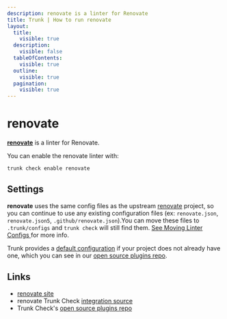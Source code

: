 ```yaml
---
description: renovate is a linter for Renovate
title: Trunk | How to run renovate
layout:
  title:
    visible: true
  description:
    visible: false
  tableOfContents:
    visible: true
  outline:
    visible: true
  pagination:
    visible: true
---
```


# renovate

[**renovate**](https://github.com/renovatebot/renovate#readme) is a linter for Renovate.

You can enable the renovate linter with:

```shell
trunk check enable renovate
```

## Settings

**renovate** uses the same config files as the
upstream [renovate](https://github.com/renovatebot/renovate#readme) project, so you can continue to use any
existing configuration files (ex: `renovate.json`, `renovate.json5`, `.github/renovate.json`).You can move these files to `.trunk/configs` and `trunk check` will still find them. [See Moving Linter Configs ](..#moving-linter-configs) for more info.

Trunk provides a [default configuration](https://github.com/trunk-io/plugins/tree/main/linters/renovate) if your project does not already have one,
which you can see in our [open source plugins repo]().



## Links

* [renovate site](https://github.com/renovatebot/renovate#readme)
* renovate Trunk Check [integration source](https://github.com/trunk-io/plugins/tree/main/linters/renovate)
* Trunk Check's [open source plugins repo](https://github.com/trunk-io/plugins/tree/main)
